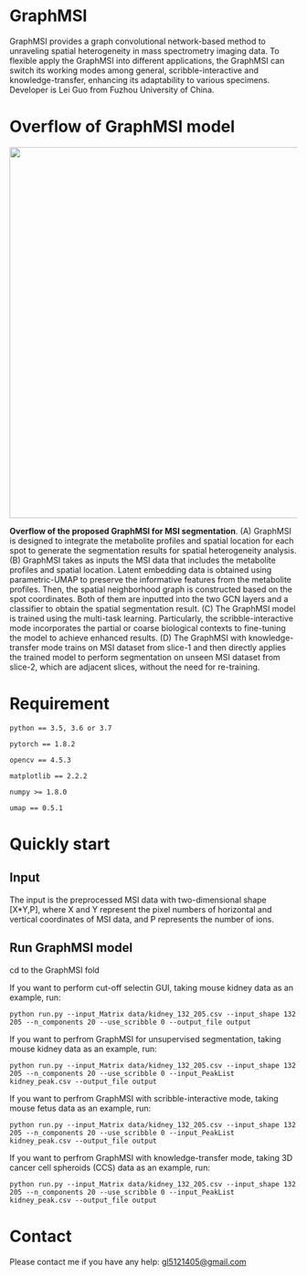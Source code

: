 # GraphMSI

GraphMSI provides a graph convolutional network-based method to unraveling spatial heterogeneity in mass spectrometry imaging data. 
To flexible apply the GraphMSI into different applications, the GraphMSI can switch its working modes among general, scribble-interactive and knowledge-transfer, enhancing its adaptability to various specimens. 
Developer is Lei Guo from Fuzhou University of China.

# Overflow of GraphMSI model

<div align=center>
<img src="https://github.com/user-attachments/assets/efb1c3d8-8ae4-4719-b650-994db1a63c72" width="650" height="650" /><br/>
</div>

__Overflow of the proposed GraphMSI for MSI segmentation__. (A) GraphMSI is designed to integrate the metabolite profiles and spatial location for each spot to generate the segmentation results for spatial heterogeneity analysis. 
(B) GraphMSI takes as inputs the MSI data that includes the metabolite profiles and spatial location. Latent embedding data is obtained using parametric-UMAP to preserve the informative features from the metabolite profiles. 
Then, the spatial neighborhood graph is constructed based on the spot coordinates. Both of them are inputted into the two GCN layers and a classifier to obtain the spatial segmentation result. 
(C) The GraphMSI model is trained using the multi-task learning. Particularly, the scribble-interactive mode incorporates the partial or coarse biological contexts to fine-tuning the model to achieve enhanced results. 
(D) The GraphMSI with knowledge-transfer mode trains on MSI dataset from slice-1 and then directly applies the trained model to perform segmentation on unseen MSI dataset from slice-2, which are adjacent slices, without the need for re-training.

# Requirement

    python == 3.5, 3.6 or 3.7
    
    pytorch == 1.8.2
    
    opencv == 4.5.3
    
    matplotlib == 2.2.2

    numpy >= 1.8.0
    
    umap == 0.5.1
    
# Quickly start

## Input
The input is the preprocessed MSI data with two-dimensional shape [X*Y,P], where X and Y represent the pixel numbers of horizontal and vertical coordinates of MSI data, and P represents the number of ions.

## Run GraphMSI model

cd to the GraphMSI fold

If you want to perform cut-off selectin GUI, taking mouse kidney data as an example, run:

    python run.py --input_Matrix data/kidney_132_205.csv --input_shape 132 205 --n_components 20 --use_scribble 0 --output_file output

If you want to perfrom GraphMSI for unsupervised segmentation, taking mouse kidney data as an example, run:

    python run.py --input_Matrix data/kidney_132_205.csv --input_shape 132 205 --n_components 20 --use_scribble 0 --input_PeakList kidney_peak.csv --output_file output

If you want to perfrom GraphMSI with scribble-interactive mode, taking mouse fetus data as an example, run:

    python run.py --input_Matrix data/kidney_132_205.csv --input_shape 132 205 --n_components 20 --use_scribble 0 --input_PeakList kidney_peak.csv --output_file output

If you want to perfrom GraphMSI with knowledge-transfer mode, taking 3D cancer cell spheroids (CCS) data as an example, run:

    python run.py --input_Matrix data/kidney_132_205.csv --input_shape 132 205 --n_components 20 --use_scribble 0 --input_PeakList kidney_peak.csv --output_file output
    
# Contact

Please contact me if you have any help: gl5121405@gmail.com
